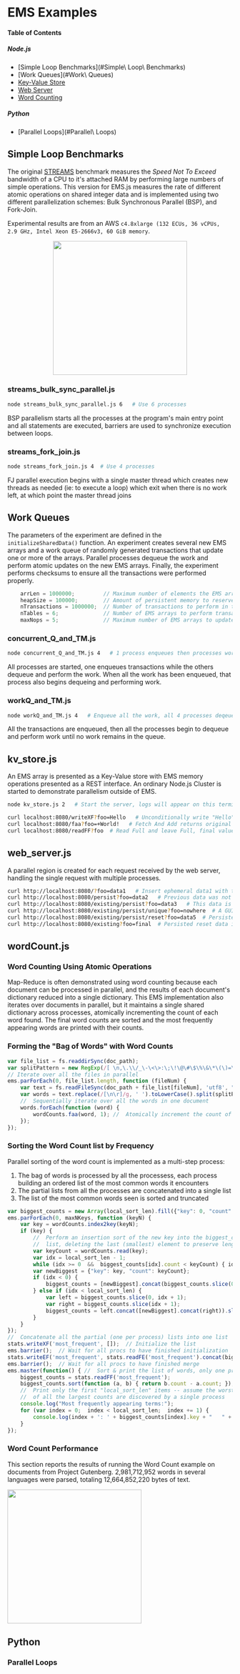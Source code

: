 # EMS Examples
#### Table of Contents
##### Node.js
* [Simple Loop Benchmarks](#Simple\ Loop\ Benchmarks)
* [Work Queues](#Work\ Queues)
* [Key-Value Store](#kv_store.js)
* [Web Server](#web_server.js)
* [Word Counting](#wordCount.js )

##### Python
* [Parallel Loops](#Parallel\ Loops)


## Simple Loop Benchmarks
The original [STREAMS](https://www.cs.virginia.edu/stream/)
benchmark measures the _Speed Not To Exceed_ 
bandwidth of a CPU to it's attached RAM by performing large
numbers of simple operations.  This version for
EMS<nolink>.js measures the rate of different atomic operations on
shared integer data and is implemented using two different parallelization schemes:
Bulk Synchronous Parallel (BSP), and Fork-Join.

Experimental results are from an AWS
`c4.8xlarge (132 ECUs, 36 vCPUs, 2.9 GHz, Intel Xeon E5-2666v3, 60 GiB memory`.

<center><img src="http://synsem.com/images/ems/streams.svg" type="image/svg+xml" height="300px">
</center>

### streams_bulk_sync_parallel.js
```bash
node streams_bulk_sync_parallel.js 6   # Use 6 processes
```
BSP parallelism starts all the processes at the program's main entry point
and all statements are executed, barriers are used to synchronize execution
between loops.

### streams_fork_join.js
```bash
node streams_fork_join.js 4  # Use 4 processes
```
FJ parallel execution begins with a single master thread which creates
new threads as needed (ie: to execute a loop) which exit when there is
no work left, at which point the master thread joins 


## Work Queues
The parameters of the experiment are defined in the `initializeSharedData()` function.
An experiment creates several new EMS arrays and a work queue of 
randomly generated transactions that update one or more of the arrays.
Parallel processes dequeue the work and perform atomic updates on 
the new EMS arrays.  Finally, the experiment performs checksums to ensure
all the transactions were performed properly.

```javascript
    arrLen = 1000000;         // Maximum number of elements the EMS array can contain
    heapSize = 100000;        // Amount of persistent memory to reserve for transactions
    nTransactions = 1000000;  // Number of transactions to perform in the experiment
    nTables = 6;              // Number of EMS arrays to perform transactions across
    maxNops = 5;              // Maximum number of EMS arrays to update during a transaction
```

### concurrent_Q_and_TM.js
```bash
node concurrent_Q_and_TM.js 4   # 1 process enqueues then processes work, 3 processes perform work
````
All processes are started, one enqueues transactions while the others dequeue 
and perform the work.  When all the work has been enqueued, that process also
begins dequeing and performing work.

### workQ_and_TM.js
```bash
node workQ_and_TM.js 4   # Enqueue all the work, all 4 processes deqeue and perform work
````
All the transactions are enqueued, then all the processes begin 
to dequeue and perform work until no work remains in the queue.




## kv_store.js
An EMS array is presented as a Key-Value store with EMS memory operations
presented as a REST interface.
An ordinary Node.js Cluster is started to demonstrate parallelism outside of EMS.

```bash
node kv_store.js 2   # Start the server, logs will appear on this terminal
```

```bash
curl localhost:8080/writeXF?foo=Hello   # Unconditionally write "Hello" to the key "foo" and mark Full
curl localhost:8080/faa?foo=+World!   # Fetch And Add returns original value: "Hello"
curl localhost:8080/readFF?foo  # Read Full and leave Full, final value is "Hello World!"
```


## web_server.js
A parallel region is created for each request received by the web server,
handling the single request with multiple processes.

```bash
curl http://localhost:8080/?foo=data1   # Insert ephemeral data1 with the key "foo"
curl http://localhost:8080/persist?foo=data2   # Previous data was not persistent, this is a new persistent foo
curl http://localhost:8080/existing/persist?foo=data3   # This data is appended to the already persisted data
curl http://localhost:8080/existing/persist/unique?foo=nowhere  # A GUID is generated for this operation
curl http://localhost:8080/existing/persist/reset?foo=data5  # Persisted data is appended to, the response is issued, and the data is deleted
curl http://localhost:8080/existing?foo=final  # Persisted reset data is appended to
```

## wordCount<nolink>.js
### Word Counting Using Atomic Operations
Map-Reduce is often demonstrated using word counting because each document can
be processed in parallel, and the results of each document's dictionary reduced
into a single dictionary.  This EMS implementation also
iterates over documents in parallel, but it maintains a single shared dictionary
across processes, atomically incrementing the count of each word found.
The final word counts are sorted and the most frequently appearing words
are printed with their counts.

### Forming the "Bag of Words" with Word Counts
```javascript
var file_list = fs.readdirSync(doc_path);
var splitPattern = new RegExp(/[ \n,\.\\/_\-\<\>:\;\!\@\#\$\%\&\*\(\)=\[\]|\"\'\{\}\?\—]/);
// Iterate over all the files in parallel
ems.parForEach(0, file_list.length, function (fileNum) {
    var text = fs.readFileSync(doc_path + file_list[fileNum], 'utf8', "r");
    var words = text.replace(/[\n\r]/g, ' ').toLowerCase().split(splitPattern);
    //  Sequentially iterate over all the words in one document
    words.forEach(function (word) {
        wordCounts.faa(word, 1); //  Atomically increment the count of times this word was seen
    });
});
```

### Sorting the Word Count list by Frequency
Parallel sorting of the word count is implemented as a multi-step process:

1. The bag of words is processed by all the processess, each process
   building an ordered list of the most common words it encounters
2. The partial lists from all the processes are concatenated into a single list
3. The list of the most common words seen is sorted and truncated

```javascript
var biggest_counts = new Array(local_sort_len).fill({"key": 0, "count": 0});
ems.parForEach(0, maxNKeys, function (keyN) {
    var key = wordCounts.index2key(keyN);
    if (key) {
        //  Perform an insertion sort of the new key into the biggest_counts
        //  list, deleting the last (smallest) element to preserve length.
        var keyCount = wordCounts.read(key);
        var idx = local_sort_len - 1;
        while (idx >= 0  &&  biggest_counts[idx].count < keyCount) { idx -= 1; }
        var newBiggest = {"key": key, "count": keyCount};
        if (idx < 0) {
            biggest_counts = [newBiggest].concat(biggest_counts.slice(0, biggest_counts.length - 1));
        } else if (idx < local_sort_len) {
            var left = biggest_counts.slice(0, idx + 1);
            var right = biggest_counts.slice(idx + 1);
            biggest_counts = left.concat([newBiggest].concat(right)).slice(0, -1);
        }
    }
});
//  Concatenate all the partial (one per process) lists into one list
stats.writeXF('most_frequent', []);  // Initialize the list
ems.barrier();  // Wait for all procs to have finished initialization
stats.writeEF('most_frequent', stats.readFE('most_frequent').concat(biggest_counts));
ems.barrier();  // Wait for all procs to have finished merge
ems.master(function() { //  Sort & print the list of words, only one process is needed
    biggest_counts = stats.readFF('most_frequent');
    biggest_counts.sort(function (a, b) { return b.count - a.count; });
    //  Print only the first "local_sort_len" items -- assume the worst case
    //  of all the largest counts are discovered by a single process
    console.log("Most frequently appearing terms:");
    for (var index = 0;  index < local_sort_len;  index += 1) {
        console.log(index + ': ' + biggest_counts[index].key + "   " + biggest_counts[index].count);
    }
});
```

### Word Count Performance
This section reports the results of running the Word Count example on
documents from Project Gutenberg.
2,981,712,952 words in several languages were parsed, totaling 12,664,852,220 bytes of text.

<img height="300px" src="http://synsem.com/images/ems/wordcount.svg" />


## Python
### Parallel Loops
